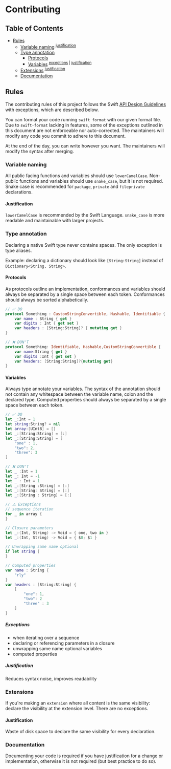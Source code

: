# Contributing

## Table of Contents

- [Rules](#rules)
  - [Variable naming](#variable-naming) <sup>[justification](#justification)</sup>
  - [Type annotation](#type-annotation)
    - [Protocols](#protocols)
    - [Variables](#variables) <sup>[exceptions](#exceptions) | [justification](#justification-1)</sup>
  - [Extensions](#extensions) <sup>[justification](#justification-2)</sup>
  - [Documentation](#documentation)

## Rules

The contributing rules of this project follows the Swift [API Design Guidelines](https://www.swift.org/documentation/api-design-guidelines/) with exceptions, which are described below.

You can format your code running `swift format` with our given format file. Due to `swift-format` lacking in features, some of the exceptions outlined in this document are not enforceable nor auto-corrected. The maintainers will modify any code you commit to adhere to this document.

At the end of the day, you can write however you want. The maintainers will modify the syntax after merging.

### Variable naming

All public facing functions and variables should use `lowerCamelCase`. Non-public functions and variables should use `snake_case`, but it is not required. Snake case is recommended for `package`, `private` and `fileprivate` declarations.

#### Justification

`lowerCamelCase` is recommended by the Swift Language. `snake_case` is more readable and maintainable with larger projects.

### Type annotation

Declaring a native Swift type never contains spaces. The only exception is type aliases.

Example: declaring a dictionary should look like `[String:String]` instead of `Dictionary<String, String>`.

#### Protocols

As protocols outline an implementation, conformances and variables should always be separated by a single space between each token. Conformances should always be sorted alphabetically.

```swift
// ✅ DO
protocol Something : CustomStringConvertible, Hashable, Identifiable {
    var name : String { get }
    var digits : Int { get set }
    var headers : [String:String]? { mutating get }
}

// ❌ DON'T
protocol Something: Identifiable, Hashable,CustomStringConvertible {
    var name:String { get }
    var digits :Int { get set }
    var headers: [String:String]?{mutating get}
}
```

#### Variables

Always type annotate your variables. The syntax of the annotation should not contain any whitespace between the variable name, colon and the declared type. Computed properties should always be separated by a single space between each token.

```swift
// ✅ DO
let _:Int = 1
let string:String? = nil
let array:[UInt8] = []
let _:[String:String] = [:]
let _:[String:String] = [
    "one" : 1,
    "two": 2,
    "three": 3
]

// ❌ DON'T
let _ :Int = 1
let _: Int = -1
let _ : Int = 1
let _:[String :String] = [:]
let _:[String: String] = [:]
let _:[String : String] = [:]

// ⚠️ Exceptions
// sequence iteration
for _ in array {
}

// Closure parameters
let _:(Int, String) -> Void = { one, two in }
let _:(Int, String) -> Void = { $0; $1 }

// Unwrapping same name optional
if let string {
}

// Computed properties
var name : String {
    "rly"
}
var headers : [String:String] {
    [
        "one": 1,
        "two": 2
        "three" : 3
    ]
}
```

##### Exceptions

- when iterating over a sequence
- declaring or referencing parameters in a closure
- unwrapping same name optional variables
- computed properties

##### Justification

Reduces syntax noise, improves readability

### Extensions

If you're making an `extension` where all content is the same visibility: declare the visibility at the extension level. There are no exceptions.

#### Justification

Waste of disk space to declare the same visibility for every declaration.

### Documentation

Documenting your code is required if you have justification for a change or implementation, otherwise it is not required (but best practice to do so).
